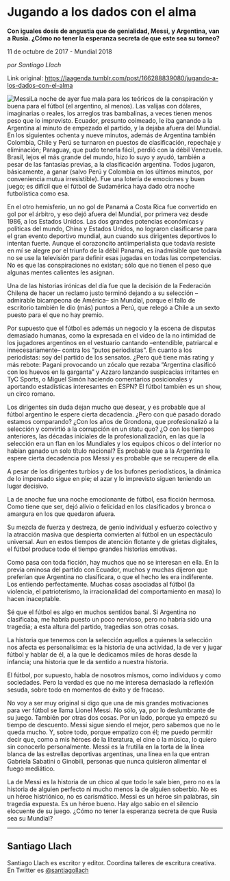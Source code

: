 # Jugando a los dados con el alma

**Con iguales dosis de angustia que de genialidad, Messi, y Argentina, van a Rusia. ¿Cómo no tener la esperanza secreta de que este sea su torneo?**

11 de octubre de 2017 - Mundial 2018

_por Santiago Llach_

Link original: https://laagenda.tumblr.com/post/166288839080/jugando-a-los-dados-con-el-alma

![Messi](https://64.media.tumblr.com/2f4316c120c4db07fafdca54e593b446/tumblr_inline_pjzzyxqXbw1t6q87u_500.jpg)La noche de ayer fue mala para los teóricos de la conspiración y buena para el fútbol (el argentino, al menos). Las valijas con dólares, imaginarias o reales, los arreglos tras bambalinas, a veces tienen menos peso que lo imprevisto. Ecuador, presunto coimeado, le iba ganando a la Argentina al minuto de empezado el partido, y la dejaba afuera del Mundial. En los siguientes ochenta y nueve minutos, además de Argentina también Colombia, Chile y Perú se turnaron en puestos de clasificación, repechaje y eliminación; Paraguay, que pudo tenerla fácil, perdió con la débil Venezuela. Brasil, lejos el más grande del mundo, hizo lo suyo y ayudó, también a pesar de las fantasías previas, a la clasificación argentina. Todos jugaron, básicamente, a ganar (salvo Perú y Colombia en los últimos minutos, por conveniencia mutua irresistible). Fue una lotería de emociones y buen juego; es difícil que el fútbol de Sudamérica haya dado otra noche futbolística como esa.

En el otro hemisferio, un no gol de Panamá a Costa Rica fue convertido en gol por el árbitro, y eso dejó afuera del Mundial, por primera vez desde 1986, a los Estados Unidos. Las dos grandes potencias económicas y políticas del mundo, China y Estados Unidos, no lograron clasificarse para el gran evento deportivo mundial, aun cuando sus dirigentes deportivos lo intentan fuerte. Aunque el corazoncito antiimperialista que todavía resiste en mí se alegre por el triunfo de la débil Panamá, es inadmisible que todavía no se use la televisión para definir esas jugadas en todas las competencias. No es que las conspiraciones no existan; sólo que no tienen el peso que algunas mentes calientes les asignan.

Una de las historias irónicas del día fue que la decisión de la Federación Chilena de hacer un reclamo justo terminó dejando a su selección –admirable bicampeona de América– sin Mundial, porque el fallo de escritorio también le dio (más) puntos a Perú, que relegó a Chile a un sexto puesto para el que no hay premio.

Por supuesto que el fútbol es además un negocio y la escena de disputas demasiado humanas, como la expresada en el video de la no intimidad de los jugadores argentinos en el vestuario cantando –entendible, patriarcal e innecesariamente– contra los “putos periodistas”. En cuanto a los periodistas: soy del partido de los sensatos. ¿Pero qué tiene más rating y más rebote: Pagani provocando un zócalo que rezaba “Argentina clasificó con los huevos en la garganta” y Azzaro lanzando suspicacias irritantes en TyC Sports, o Miguel Simón haciendo comentarios posicionales y aportando estadísticas interesantes en ESPN? El fútbol también es un show, un circo romano.

Los dirigentes sin duda dejan mucho que desear, y es probable que al fútbol argentino le espere cierta decadencia. ¿Pero con qué pasado dorado estamos comparando? ¿Con los años de Grondona, que profesionalizó a la selección y convirtió a la corrupción en un statu quo? ¿O con los tiempos anteriores, las décadas iniciales de la profesionalización, en las que la selección era un flan en los Mundiales y los equipos chicos o del interior no habían ganado un solo título nacional? Es probable que a la Argentina le espere cierta decadencia pos Messi y es probable que se recupere de ella.

A pesar de los dirigentes turbios y de los bufones periodísticos, la dinámica de lo impensado sigue en pie; el azar y lo imprevisto siguen teniendo un lugar decisivo. 



La de anoche fue una noche emocionante de fútbol, esa ficción hermosa. Como tiene que ser, dejó alivio o felicidad en los clasificados y bronca o amargura en los que quedaron afuera.

Su mezcla de fuerza y destreza, de genio individual y esfuerzo colectivo y la atracción masiva que despierta convierten al fútbol en un espectáculo universal. Aun en estos tiempos de atención flotante y de grietas digitales, el fútbol produce todo el tiempo grandes historias emotivas.

Como pasa con toda ficción, hay muchos que no se interesan en ella. En la previa ominosa del partido con Ecuador, muchos y muchas dijeron que preferían que Argentina no clasificara, o que el hecho les era indiferente. Los entiendo perfectamente. Muchas cosas asociadas al fútbol (la violencia, el patrioterismo, la irracionalidad del comportamiento en masa) lo hacen inaceptable.

Sé que el fútbol es algo en muchos sentidos banal. Si Argentina no clasificaba, me habría puesto un poco nervioso, pero no habría sido una tragedia; a esta altura del partido, tragedias son otras cosas. 

La historia que tenemos con la selección aquellos a quienes la selección nos afecta es personalísima: es la historia de una actividad, la de ver y jugar fútbol y hablar de él, a la que le dedicamos miles de horas desde la infancia; una historia que le da sentido a nuestra historia.

El fútbol, por supuesto, habla de nosotros mismos, como individuos y como sociedades. Pero la verdad es que no me interesa demasiado la reflexión sesuda, sobre todo en momentos de éxito y de fracaso.

No voy a ser muy original si digo que una de mis grandes motivaciones para ver fútbol se llama Lionel Messi. No sólo, ya, por lo deslumbrante de su juego. También por otras dos cosas. Por un lado, porque ya empezó su tiempo de descuento. Messi sigue siendo el mejor, pero sabemos que no le queda mucho. Y, sobre todo, porque empatizo con él; me puedo permitir decir que, como a mis héroes de la literatura, el cine o la música, lo quiero sin conocerlo personalmente. Messi es la frutilla en la torta de la línea blanca de las estrellas deportivas argentinas, una línea en la que entran Gabriela Sabatini o Ginobili, personas que nunca quisieron alimentar el fuego mediático.

La de Messi es la historia de un chico al que todo le sale bien, pero no es la historia de alguien perfecto ni mucho menos la de alguien soberbio. No es un héroe histriónico, no es carismático. Messi es un héroe sin palabras, sin tragedia expuesta. Es un héroe bueno. Hay algo sabio en el silencio elocuente de su juego. ¿Cómo no tener la esperanza secreta de que Rusia sea su Mundial?



---

Santiago Llach
--------------

 Santiago Llach es escritor y editor. Coordina talleres de escritura creativa. En Twitter es [@santiagollach](https://twitter.com/santiagollach) 

